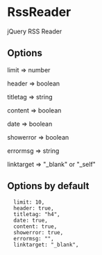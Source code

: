 # RssReader
jQuery RSS Reader

## Options
limit => number

header => boolean

titletag => string

content => boolean

date => boolean

showerror => boolean

errormsg => string

linktarget =>  "_blank" or "_self"

## Options by default

```
  limit: 10,
  header: true,
  titletag: "h4",
  date: true,
  content: true,
  showerror: true,
  errormsg: "",
  linktarget: "_blank",
```
